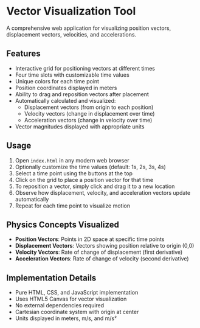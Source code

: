 # Vector Visualization Tool

A comprehensive web application for visualizing position vectors, displacement vectors, velocities, and accelerations.

## Features

- Interactive grid for positioning vectors at different times
- Four time slots with customizable time values
- Unique colors for each time point
- Position coordinates displayed in meters
- Ability to drag and reposition vectors after placement
- Automatically calculated and visualized:
  - Displacement vectors (from origin to each position)
  - Velocity vectors (change in displacement over time)
  - Acceleration vectors (change in velocity over time)
- Vector magnitudes displayed with appropriate units

## Usage

1. Open `index.html` in any modern web browser
2. Optionally customize the time values (default: 1s, 2s, 3s, 4s)
3. Select a time point using the buttons at the top
4. Click on the grid to place a position vector for that time
5. To reposition a vector, simply click and drag it to a new location
6. Observe how displacement, velocity, and acceleration vectors update automatically
7. Repeat for each time point to visualize motion

## Physics Concepts Visualized

- **Position Vectors**: Points in 2D space at specific time points
- **Displacement Vectors**: Vectors showing position relative to origin (0,0)
- **Velocity Vectors**: Rate of change of displacement (first derivative)
- **Acceleration Vectors**: Rate of change of velocity (second derivative)

## Implementation Details

- Pure HTML, CSS, and JavaScript implementation
- Uses HTML5 Canvas for vector visualization
- No external dependencies required
- Cartesian coordinate system with origin at center
- Units displayed in meters, m/s, and m/s² 